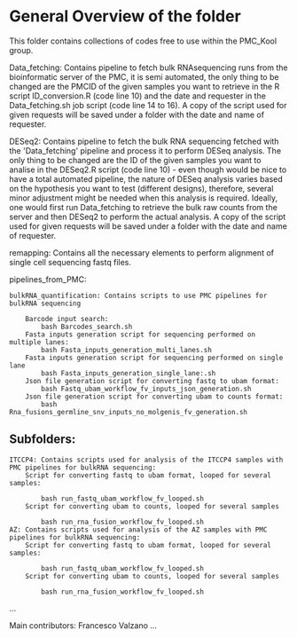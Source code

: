 # General Overview of the folder
This folder contains collections of codes free to use within the PMC_Kool group.



Data_fetching: Contains pipeline to fetch bulk RNAsequencing runs from the bioinformatic server of the PMC, it is semi automated, the only thing to be changed are the PMCID of the given samples you want to retrieve in the R script ID_conversion.R (code line 10) and the date and requester in the Data_fetching.sh job script (code line 14 to 16).
A copy of the script used for given requests will be saved under a folder with the date and name of requester.

DESeq2: Contains pipeline to fetch the bulk RNA sequencing fetched with the 'Data_fetching' pipeline and process it to perform DESeq analysis. The only thing to be changed are the ID of the given samples you want to analise in the DESeq2.R script (code line 10) - even though would be nice to have a total automated pipeline, the nature of DESeq analysis varies based on the hypothesis you want to test (different designs), therefore, several minor adjustment might be needed when this analysis is required.
Ideally, one would first run Data_fetching to retrieve the bulk raw counts from the server and then DESeq2 to perform the actual analysis.
A copy of the script used for given requests will be saved under a folder with the date and name of requester.

remapping: Contains all the necessary elements to perform alignment of single cell sequencing fastq files.

pipelines_from_PMC:
    
    bulkRNA_quantification: Contains scripts to use PMC pipelines for bulkRNA sequencing
        
        Barcode input search:
            bash Barcodes_search.sh
        Fasta inputs generation script for sequencing performed on multiple lanes:
            bash Fasta_inputs_generation_multi_lanes.sh
        Fasta inputs generation script for sequencing performed on single lane
            bash Fasta_inputs_generation_single_lane:.sh
        Json file generation script for converting fastq to ubam format:
            bash Fastq_ubam_workflow_fv_inputs_json_generation.sh
        Json file generation script for converting ubam to counts format:
            bash Rna_fusions_germline_snv_inputs_no_molgenis_fv_generation.sh
        
## Subfolders:
    ITCCP4: Contains scripts used for analysis of the ITCCP4 samples with PMC pipelines for bulkRNA sequencing:
        Script for converting fastq to ubam format, looped for several samples:

            bash run_fastq_ubam_workflow_fv_looped.sh
        Script for converting ubam to counts, looped for several samples

            bash run_rna_fusion_workflow_fv_looped.sh
    AZ: Contains scripts used for analysis of the AZ samples with PMC pipelines for bulkRNA sequencing:
        Script for converting fastq to ubam format, looped for several samples:

            bash run_fastq_ubam_workflow_fv_looped.sh
        Script for converting ubam to counts, looped for several samples

            bash run_rna_fusion_workflow_fv_looped.sh
...

Main contributors:
Francesco Valzano
...
